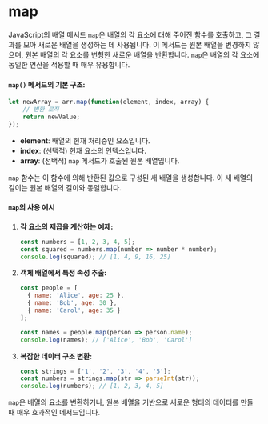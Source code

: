 # map

JavaScript의 배열 메서드 `map`은 배열의 각 요소에 대해 주어진 함수를 호출하고, 그 결과를 모아 새로운 배열을 생성하는 데 사용됩니다. 이 메서드는 원본 배열을 변경하지 않으며, 원본 배열의 각 요소를 변형한 새로운 배열을 반환합니다. `map`은 배열의 각 요소에 동일한 연산을 적용할 때 매우 유용합니다.

#### `map()` 메서드의 기본 구조:

```javascript
let newArray = arr.map(function(element, index, array) {
    // 변환 로직
    return newValue;
});
```

* **element**: 배열의 현재 처리중인 요소입니다.
* **index**: (선택적) 현재 요소의 인덱스입니다.
* **array**: (선택적) `map` 메서드가 호출된 원본 배열입니다.

`map` 함수는 이 함수에 의해 반환된 값으로 구성된 새 배열을 생성합니다. 이 새 배열의 길이는 원본 배열의 길이와 동일합니다.

#### `map`의 사용 예시

1.  **각 요소의 제곱을 계산하는 예제:**

    ```javascript
    const numbers = [1, 2, 3, 4, 5];
    const squared = numbers.map(number => number * number);
    console.log(squared); // [1, 4, 9, 16, 25]
    ```
2.  **객체 배열에서 특정 속성 추출:**

    ```javascript
    const people = [
      { name: 'Alice', age: 25 },
      { name: 'Bob', age: 30 },
      { name: 'Carol', age: 35 }
    ];

    const names = people.map(person => person.name);
    console.log(names); // ['Alice', 'Bob', 'Carol']
    ```
3.  **복잡한 데이터 구조 변환:**

    ```javascript
    const strings = ['1', '2', '3', '4', '5'];
    const numbers = strings.map(str => parseInt(str));
    console.log(numbers); // [1, 2, 3, 4, 5]
    ```

`map`은 배열의 요소를 변환하거나, 원본 배열을 기반으로 새로운 형태의 데이터를 만들 때 매우 효과적인 메서드입니다.



